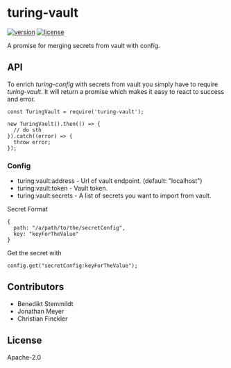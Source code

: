 # turing-vault

[![version](https://img.shields.io/npm/v/turing-vault.svg)](https://www.npmjs.com/package/turing-vault) [![license](https://img.shields.io/npm/l/turing-vault.svg)](./LICENSE)

A promise for merging secrets from vault with config.

## API

To enrich _turing-config_ with secrets from vault you simply have to require _turing-vault_. It will return a promise which makes it easy to react to success and error.

    const TuringVault = require('turing-vault');

    new TuringVault().then(() => {
      // do sth
    }).catch((error) => {
      throw error;
    });

### Config

- turing:vault:address - Url of vault endpoint. (default: "localhost")
- turing:vault:token -  Vault token.
- turing:vault:secrets - A list of secrets you want to import from vault.

Secret Format

    {
      path: "/a/path/to/the/secretConfig",
      key: "keyForTheValue"
    }

Get the secret with

    config.get("secretConfig:keyForTheValue");

## Contributors

- Benedikt Stemmildt
- Jonathan Meyer
- Christian Finckler

## License

Apache-2.0
